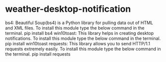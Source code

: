 # weather-desktop-notification
bs4: Beautiful Soup(bs4) is a Python library for pulling data out of HTML and XML files. To install this module type the below command in the terminal.
pip install bs4
win10toast: This library helps in creating desktop notifications. To install this module type the below command in the terminal.
pip install win10toast
requests: This library allows you to send HTTP/1.1 requests extremely easily. To install this module type the below command in the terminal.
pip install requests
